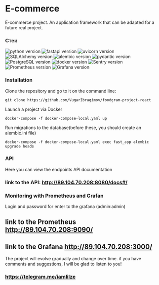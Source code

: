 # E-commerce 

E-commerce project. An application framework that can be adapted for a future real project.

### **Стек**
![python version](https://img.shields.io/badge/Python-3.9.6-red)
![fastapi version](https://img.shields.io/badge/aiogram-0.88.0-green)
![uvicorn version](https://img.shields.io/badge/uvicorn-0.20.0-purple)
![SQLAlchemy version](https://img.shields.io/badge/SQLAlchemy==-1.4.45-black)
![alembic version](https://img.shields.io/badge/alembic==-1.9.0-green)
![pydantic version](https://img.shields.io/badge/pydantic==-2.5.3-pink)
![PostgreSQL version](https://img.shields.io/badge/PostgreSQL-14.1-blue)
![docker version](https://img.shields.io/badge/Docker-20.10.7-blue)
![Sentry version](https://img.shields.io/badge/Sentry-23.7.1-orange)
![Prometheus version](https://img.shields.io/badge/Prometheus-2.43.0-orange)
![Grafana version](https://img.shields.io/badge/Grafana-8.5.22-orange)

### Installation
Clone the repository and go to it on the command line:
```
git clone https://github.com/VugarIbragimov/foodgram-project-react
```
Launch a project via Docker
```
docker-compose -f docker-compose-local.yaml up
```
Run migrations to the database(before these, you should create an alembic.ini file)
```
docker-compose -f docker-compose-local.yaml exec fast_app alembic upgrade heads
```
### API
Here you can view the endpoints API documentation
### link to the API: http://89.104.70.208:8080/docs#/

### Monitoring with Prometheus and Grafan
Login and password for enter to the grafana (admin:admin)
## link to the Prometheus http://89.104.70.208:9090/
## link to the Grafana http://89.104.70.208:3000/

The project will evolve gradually and change over time. if you have comments and suggestions, I will be glad to listen to you!
### https://telegram.me/iamlilze